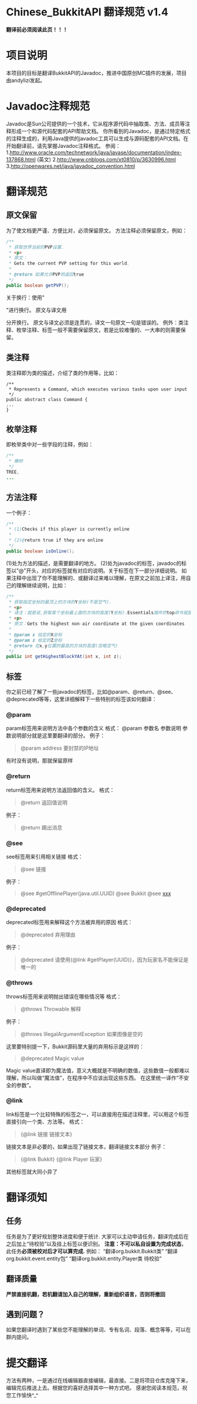 # Chinese_BukkitAPI 翻译规范 v1.4
__翻译前必须阅读此页！！！__
# 项目说明
本项目的目标是翻译BukkitAPI的Javadoc，推进中国原创MC插件的发展，项目由andylizi发起。
# Javadoc注释规范
Javadoc是Sun公司提供的一个技术，它从程序源代码中抽取类、方法、成员等注释形成一个和源代码配套的API帮助文档。
你所看到的Javadoc，是通过特定格式的注释生成的，利用Java提供的javadoc工具可以生成与源码配套的API文档。在开始翻译前，请先掌握Javadoc注释格式。
参阅：
1.http://www.oracle.com/technetwork/java/javase/documentation/index-137868.html (英文)
2.http://www.cnblogs.com/xt0810/p/3630996.html
3.http://openwares.net/java/javadoc_convention.html
# 翻译规范
## 原文保留
为了使文档更严谨、方便比对，必须保留原文。
方法注释必须保留原文，例如：
```java
/**
 * 获取世界当前的PVP设置.
 * <p>
 * 原文：
 * Gets the current PVP setting for this world.
 *
 * @return 如果允许PVP则返回true
 */
public boolean getPVP();
```
关于换行：使用"<p>"进行换行。
原文与译文用<p>分开换行。
原文与译文必须是连贯的，译文一句原文一句是错误的。
例外：类注释、枚举注释、标签一般不需要保留原文，若是比较难懂的、一大串的则需要保留。
## 类注释
类注释即为类的描述，介绍了类的作用等，比如：
```
/**
 * Represents a Command, which executes various tasks upon user input
 */
public abstract class Command {
...
}
```
## 枚举注释
即枚举类中对一些字段的注释，例如：
```java
/**
 * 橡树
 */
TREE,
...
```
## 方法注释
一个例子：
```java
/**
 * (1)Checks if this player is currently online
 *
 * (2)@return true if they are online
 */
public boolean isOnline();
```
(1)处为方法的描述，是需要翻译的地方。
(2)处为javadoc的标签，javadoc的标签以"@"开头，对应的标签就有对应的说明。关于标签在下一部分详细说明。
如果注释中出现了你不能理解的、或翻译过来难以理解，在原文之前加上译注，用自己的理解继续说明，比如：
```java
/**
 * 获取指定坐标的最顶上的方块的Y坐标(不是空气).
 * <p>
 * 译注：就是说,获取某个坐标最上面的方块的高度(Y坐标).Essentials插件的top命令就是这个原理.
 * <p>
 * 原文：Gets the highest non-air coordinate at the given coordinates
 *
 * @param x 给定的X坐标
 * @param z 给定的Z坐标
 * @return 在x,y位置的最高的方块的高度(忽略空气)
 */
public int getHighestBlockYAt(int x, int z);
```
## 标签
你之前已经了解了一些javadoc的标签，比如@param、@return、@see、@deprecated等等，这里详细解释下一些特别的标签该如何翻译：
### @param
param标签用来说明方法中各个参数的含义
格式：
@param 参数名 参数说明
参数说明部分就是这里要翻译的部分。
例子：
> @param address 要封禁的IP地址

有时没有说明，那就保留原样
### @return
return标签用来说明方法返回值的含义。
格式：
> @return 返回值说明

例子：
> @return 踢出消息

### @see
see标签用来引用相关链接
格式：
> @see 链接

例子：
> @see #getOfflinePlayer(java.util.UUID)
> @see Bukkit
> @see <a href="xxx">xxx</a>

### @deprecated
deprecated标签用来解释这个方法被弃用的原因
格式：
> @deprecated 弃用理由

例子：
> @deprecated 请使用{@link #getPlayer(UUID)}，因为玩家名不能保证是唯一的

### @throws
throws标签用来说明抛出错误在哪些情况等
格式：
> @throws Throwable 解释

例子：
> @throws IllegalArgumentException 如果图像是空的

这里要特别提一下，Bukkit源码里大量的弃用标示是这样的：
> @deprecated Magic value

Magic value直译即为魔法值，意义大概就是不明确的数值，这些数值一般都难以理解，所以叫做“魔法值”，在程序中不应该出现这些东西。
在这里统一译作“不安全的参数”。
### @link
link标签是一个比较特殊的标签之一，可以直接用在描述注释里，可以用这个标签直接引向一个类、方法等。
格式：
> {@link 链接 链接文本}

链接文本是非必要的，如果出现了链接文本，翻译链接文本部分
例子：
> {@link Bukkit}
> {@link Player 玩家}

其他标签就大同小异了
# 翻译须知
## 任务
任务是为了更好规划整体进度和便于统计.
大家可以主动申请任务，翻译完成后在之后加上“待校验”以及挂上标签以便识别。
**注意：不可以私自设置为完成状态**，此任务**必须被校对后才可以算完成.**
例如：
“翻译org.bukkit.Bukkit类”
“翻译org.bukkit.event.entity包”
“翻译org.bukkit.entity.Player类 待校验”
## 翻译质量
**严禁直接机翻，若机翻请加入自己的理解，重新组织语言，否则将撤回**
## 遇到问题？
如果您翻译时遇到了某些您不能理解的单词、专有名词、段落、概念等等，可以在群内提问。
# 提交翻译
方法有两种，一是通过在线编辑器直接编辑，最直接。二是将项目仓库克隆下来，编辑完后推送上去。根据您的喜好选择其中一种方式吧。
感谢您阅读本规范，祝您工作愉快^_^